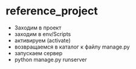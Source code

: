 # reference_project

* Заходим в проект
* заходим в env/Scripts
* активируем (activate)
* возвращаемся в каталог к файлу manage.py
* запускаем сервер 
* python manage.py runserver
